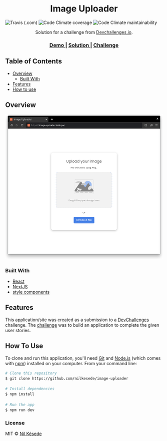 <h1 align="center">Image Uploader</h1>

![Travis (.com)](https://img.shields.io/travis/com/nilkesede/image-uploader?style=flat-square)
![Code Climate coverage](https://img.shields.io/codeclimate/coverage-letter/nilkesede/image-uploader?style=flat-square)
![Code Climate maintainability](https://img.shields.io/codeclimate/maintainability/nilkesede/image-uploader?style=flat-square)

<div align="center">
   Solution for a challenge from  <a href="http://devchallenges.io" target="_blank">Devchallenges.io</a>.
</div>

<div align="center">
  <h3>
    <a href="https://image-uploader.ksde.pw/">
      Demo
    </a>
    <span> | </span>
    <a href="https://github.com/nilkesede/image-uploader">
      Solution
    </a>
    <span> | </span>
    <a href="https://legacy.devchallenges.io/challenges/O2iGT9yBd6xZBrOcVirx#">
      Challenge
    </a>
  </h3>
</div>

<!-- TABLE OF CONTENTS -->

## Table of Contents

- [Overview](#overview)
  - [Built With](#built-with)
- [Features](#features)
- [How to use](#how-to-use)

<!-- OVERVIEW -->

## Overview

![screenshot](https://raw.githubusercontent.com/nilkesede/image-uploader/main/.github/screenshot.png)

### Built With

- [React](https://reactjs.org/)
- [NextJS](https://nextjs.org/)
- [style components](https://styled-components.com/)

## Features

This application/site was created as a submission to a [DevChallenges](https://devchallenges.io/challenges) challenge. The [challenge](https://legacy.devchallenges.io/challenges/O2iGT9yBd6xZBrOcVirx) was to build an application to complete the given user stories.

## How To Use

To clone and run this application, you'll need [Git](https://git-scm.com) and [Node.js](https://nodejs.org/en/download/) (which comes with [npm](http://npmjs.com)) installed on your computer. From your command line:

```bash
# Clone this repository
$ git clone https://github.com/nilkesede/image-uploader

# Install dependencies
$ npm install

# Run the app
$ npm run dev
```

### License

MIT &copy; [Nil Késede](https://nilkesede.mit-license.org/)
